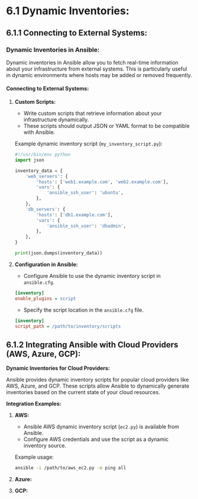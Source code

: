 # 6.1 Dynamic Inventories:

## **6.1.1 Connecting to External Systems:**

### **Dynamic Inventories in Ansible:**

Dynamic inventories in Ansible allow you to fetch real-time information about your infrastructure from external systems. This is particularly useful in dynamic environments where hosts may be added or removed frequently.

#### **Connecting to External Systems:**

1.  **Custom Scripts:**

    - Write custom scripts that retrieve information about your infrastructure dynamically.
    - These scripts should output JSON or YAML format to be compatible with Ansible.

    Example dynamic inventory script (`my_inventory_script.py`):

    ```python
    #!/usr/bin/env python
    import json

    inventory_data = {
        'web_servers': {
            'hosts': ['web1.example.com', 'web2.example.com'],
            'vars': {
                'ansible_ssh_user': 'ubuntu',
            },
        },
        'db_servers': {
            'hosts': ['db1.example.com'],
            'vars': {
                'ansible_ssh_user': 'dbadmin',
            },
        },
    }

    print(json.dumps(inventory_data))
    ```

2.  **Configuration in Ansible:**

    - Configure Ansible to use the dynamic inventory script in `ansible.cfg`.

    ```ini
    [inventory]
    enable_plugins = script
    ```

    - Specify the script location in the `ansible.cfg` file.

    ```ini
    [inventory]
    script_path = /path/to/inventory/scripts
    ```

## **6.1.2 Integrating Ansible with Cloud Providers (AWS, Azure, GCP):**

**Dynamic Inventories for Cloud Providers:**

Ansible provides dynamic inventory scripts for popular cloud providers like AWS, Azure, and GCP. These scripts allow Ansible to dynamically generate inventories based on the current state of your cloud resources.

**Integration Examples:**

1.  **AWS:**

    - Ansible AWS dynamic inventory script (`ec2.py`) is available from Ansible.
    - Configure AWS credentials and use the script as a dynamic inventory source.

    Example usage:

    ```bash
    ansible -i /path/to/aws_ec2.py -m ping all
    ```

2.  **Azure:**

3.  **GCP:**
